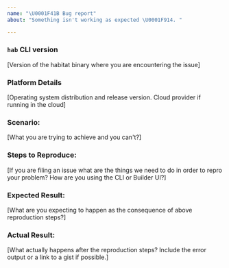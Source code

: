 ```yaml
---
name: "\U0001F41B Bug report"
about: "Something isn't working as expected \U0001F914. "

---
```


### `hab` CLI version
[Version of the habitat binary where you are encountering the issue]

### Platform Details
[Operating system distribution and release version. Cloud provider if running in the cloud]

### Scenario:
[What you are trying to achieve and you can't?]

### Steps to Reproduce:
[If you are filing an issue what are the things we need to do in order to repro your problem? How are you using the CLI or Builder UI?]

### Expected Result:
[What are you expecting to happen as the consequence of above reproduction steps?]

### Actual Result:
[What actually happens after the reproduction steps? Include the error output or a link to a gist if possible.]
